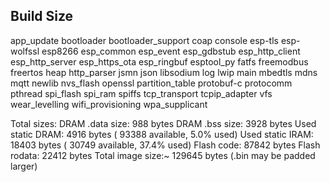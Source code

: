 


## Build Size
app_update
bootloader
bootloader_support
coap
console
esp-tls
esp-wolfssl
esp8266
esp_common
esp_event
esp_gdbstub
esp_http_client
esp_http_server
esp_https_ota
esp_ringbuf
esptool_py
fatfs
freemodbus
freertos
heap
http_parser
jsmn
json
libsodium
log
lwip
main
mbedtls
mdns
mqtt
newlib
nvs_flash
openssl
partition_table
protobuf-c
protocomm
pthread
spi_flash
spi_ram
spiffs
tcp_transport
tcpip_adapter
vfs
wear_levelling
wifi_provisioning
wpa_supplicant

Total sizes:
 DRAM .data size:     988 bytes
 DRAM .bss  size:    3928 bytes
Used static DRAM:    4916 bytes (  93388 available, 5.0% used)
Used static IRAM:   18403 bytes (  30749 available, 37.4% used)
      Flash code:   87842 bytes
    Flash rodata:   22412 bytes
Total image size:~ 129645 bytes (.bin may be padded larger)
